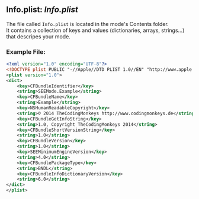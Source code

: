 ## Info.plist: _Info.plist_


The file called `Info.plist` is located in the mode's Contents folder.  
It contains a collection of keys and values (dictionaries, arrays, strings…) that descripes your mode. 


### <a name="ExampleFile"></a>Example File:

```xml
<?xml version="1.0" encoding="UTF-8"?>
<!DOCTYPE plist PUBLIC "-//Apple//DTD PLIST 1.0//EN" "http://www.apple.com/DTDs/PropertyList-1.0.dtd">
<plist version="1.0">
<dict>
	<key>CFBundleIdentifier</key>
	<string>SEEMode.Example</string>
	<key>CFBundleName</key>
	<string>Example</string>
	<key>NSHumanReadableCopyright</key>
	<string>© 2014 TheCodingMonkeys http://www.codingmonkeys.de</string>
	<key>CFBundleGetInfoString</key>
	<string>1.0, Copyright TheCodingMonkeys 2014</string>
	<key>CFBundleShortVersionString</key>
	<string>1.0</string>
	<key>CFBundleVersion</key>
	<string>1.0</string>
	<key>SEEMinimumEngineVersion</key>
	<string>4.0</string>
	<key>CFBundlePackageType</key>
	<string>BNDL</string>
	<key>CFBundleInfoDictionaryVersion</key>
	<string>6.0</string>
</dict>
</plist>
```
